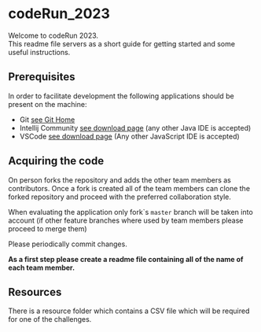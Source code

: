 # codeRun_2023

Welcome to codeRun 2023.  
This readme file servers as a short guide for getting started and some useful instructions.

## Prerequisites
In order to facilitate development the following applications should be present on the machine:
* Git [see Git Home](https://git-scm.com/)
* Intellij Community [see download page](https://www.jetbrains.com/idea/download) (any other Java IDE is accepted)
* VSCode [see download page](https://code.visualstudio.com/download) (Any other JavaScript IDE is accepted)

## Acquiring the code
On person forks the repository and adds the other team members as contributors.
Once a fork is created all of the team members can clone the forked repository and proceed with the preferred collaboration style.

When evaluating the application only  fork\`s `master` branch will be taken into account (if other feature branches where used by team members please proceed to merge them)

Please periodically commit changes.

**As a first step please create a readme file containing all of the name of each team member.**

## Resources
There is a resource folder which contains a CSV file which will be required for one of the challenges.
